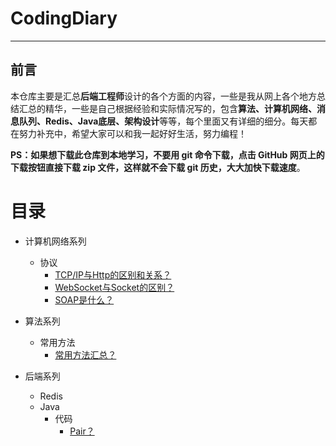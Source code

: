 # CodingDiary
---
## 前言

本仓库主要是汇总**后端工程师**设计的各个方面的内容，一些是我从网上各个地方总结汇总的精华，一些是自己根据经验和实际情况写的，包含**算法、计算机网络、消息队列、Redis、Java底层、架构设计**等等，每个里面又有详细的细分。每天都在努力补充中，希望大家可以和我一起好好生活，努力编程！

**PS：如果想下载此仓库到本地学习，不要用 git 命令下载，点击 GitHub 网页上的下载按钮直接下载 zip 文件，这样就不会下载 git 历史，大大加快下载速度**。

# 目录

* 计算机网络系列
  * 协议
    * [TCP/IP与Http的区别和关系？](网络/协议/TCP-IP与HTTP.md)
    * [WebSocket与Socket的区别？](网络/协议/WebSocket-Socket.md)
    * [SOAP是什么？](网络/协议/SOAP.md)
* 算法系列
  * 常用方法
    * [常用方法汇总？](算法/常见方法汇总.md)

* 后端系列
  * Redis
  * Java
    * 代码
      * [Pair？](后端/Java/代码/Pair.md)
